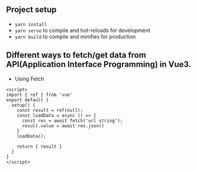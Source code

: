 ## Project setup
- `yarn install` 
- `yarn serve` to compile and hot-reloads for development
- `yarn build` to compile and minifies for production

## Different ways to fetch/get data from API(Application Interface Programming) in Vue3.

- Using Fetch
```vue
<script>
import { ref } from 'vue'
export default {
  setup() {
    const result = ref(null);
    const loadData = async () => {
      const res = await fetch('url string');
      result.value = await res.json()
    }
    loadData();

    return { result }
  }
}
</script>

```